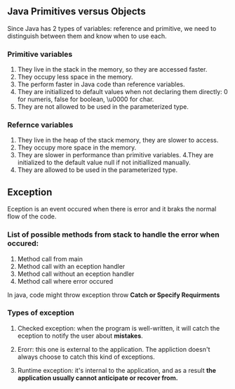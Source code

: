 ## Java Primitives versus Objects

Since Java has 2 types of variables: reference and primitive, we need to distinguish between them and know when to use each. 

### Primitive variables 

1. They live in the stack in the memory, so they are accessed faster. 
2. They occupy less space in the memory. 
3. The perform faster in Java code than reference variables. 
4. They are initiallized to default values when not declaring them directly: 0 for numeris, false for boolean, \u0000 for char.
5. They are not allowed to be used in the parameterized type.

### Refernce variables

1. They live in the heap of the stack memory, they are slower to access.
2. They occupy more space in the memory. 
3. They are slower in performance than primitive variables.
4.They are initialized to the default value null if not initiallized manually. 
5. They are allowed to be used in the parameterized type.

## Exception

Eception is an event occured when there is error and it braks the normal flow of the code. 

### List of possible methods from stack to handle the error when occured: 
1. Method call from main 
2. Method call with an eception handler
3. Method call without an eception handler
4. Method call where error occured 

In java, code might throw exception throw **Catch or Specify Requirments** 

### Types of exception

1. Checked exception: when the program is well-written, it will catch the eception to notify the user about **mistakes**.

2. Erorr: this one is external to the application. The appliction doesn't always choose to catch this kind of exceptions. 

3. Runtime exception: it's internal to the application, and as a result **the application usually cannot anticipate or recover from.**
